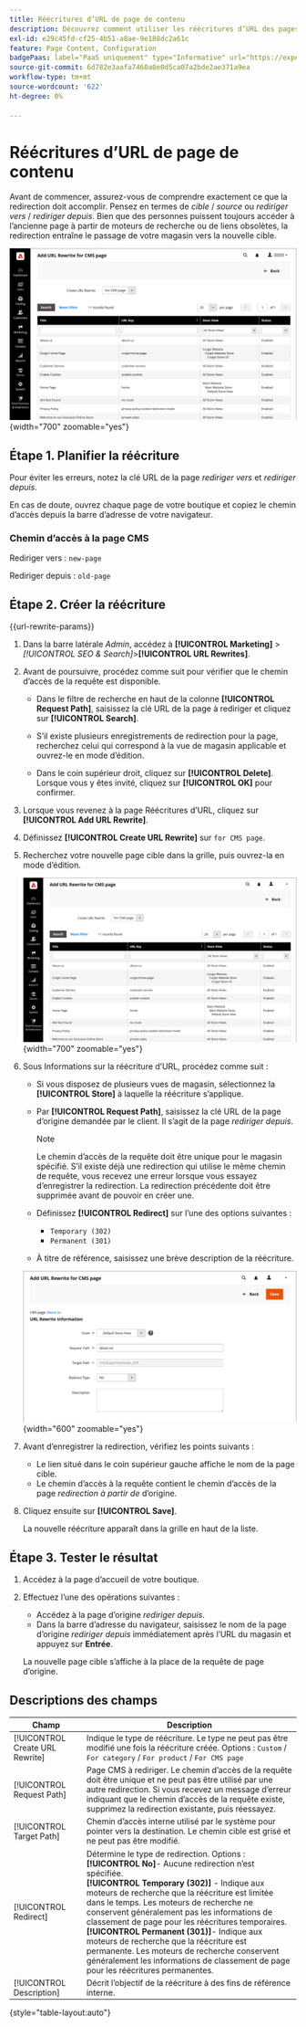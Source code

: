 ```yaml
---
title: Réécritures d’URL de page de contenu
description: Découvrez comment utiliser les réécritures d’URL des pages de contenu pour rediriger les liens vers l’URL d’une autre page de contenu de votre boutique Commerce.
exl-id: e29c45fd-cf25-4b51-a8ae-9e188dc2a61c
feature: Page Content, Configuration
badgePaas: label="PaaS uniquement" type="Informative" url="https://experienceleague.adobe.com/en/docs/commerce/user-guides/product-solutions" tooltip="S’applique uniquement aux projets Adobe Commerce on Cloud (infrastructure PaaS gérée par Adobe) et aux projets On-premise."
source-git-commit: 6d782e3aafa7460a0e0d5ca07a2bde2ae371a9ea
workflow-type: tm+mt
source-wordcount: '622'
ht-degree: 0%

---
```


# Réécritures d’URL de page de contenu

Avant de commencer, assurez-vous de comprendre exactement ce que la redirection doit accomplir. Pensez en termes de _cible_ / _source_ ou _rediriger vers_ / _rediriger depuis_. Bien que des personnes puissent toujours accéder à l’ancienne page à partir de moteurs de recherche ou de liens obsolètes, la redirection entraîne le passage de votre magasin vers la nouvelle cible.

![Réécritures d’URL - Page CMS](./assets/url-rewrite-cms-page.png){width="700" zoomable="yes"}

## Étape 1. Planifier la réécriture

Pour éviter les erreurs, notez la clé URL de la page _rediriger vers_ et _rediriger depuis_.

En cas de doute, ouvrez chaque page de votre boutique et copiez le chemin d’accès depuis la barre d’adresse de votre navigateur.

### Chemin d’accès à la page CMS

Rediriger vers : `new-page`

Rediriger depuis : `old-page`

## Étape 2. Créer la réécriture

{{url-rewrite-params}}

1. Dans la barre latérale _Admin_, accédez à **[!UICONTROL Marketing]** > _[!UICONTROL SEO & Search]_>**[!UICONTROL URL Rewrites]**.

1. Avant de poursuivre, procédez comme suit pour vérifier que le chemin d’accès de la requête est disponible.

   - Dans le filtre de recherche en haut de la colonne **[!UICONTROL Request Path]**, saisissez la clé URL de la page à rediriger et cliquez sur **[!UICONTROL Search]**.

   - S’il existe plusieurs enregistrements de redirection pour la page, recherchez celui qui correspond à la vue de magasin applicable et ouvrez-le en mode d’édition.

   - Dans le coin supérieur droit, cliquez sur **[!UICONTROL Delete]**. Lorsque vous y êtes invité, cliquez sur **[!UICONTROL OK]** pour confirmer.

1. Lorsque vous revenez à la page Réécritures d’URL, cliquez sur **[!UICONTROL Add URL Rewrite]**.

1. Définissez **[!UICONTROL Create URL Rewrite]** sur `for CMS page`.

1. Recherchez votre nouvelle page cible dans la grille, puis ouvrez-la en mode d’édition.

   ![Ajouter une réécriture d’URL - pour la page CMS](./assets/url-rewrite-cms-page-add.png){width="700" zoomable="yes"}

1. Sous Informations sur la réécriture d’URL, procédez comme suit :

   - Si vous disposez de plusieurs vues de magasin, sélectionnez la **[!UICONTROL Store]** à laquelle la réécriture s’applique.

   - Par **[!UICONTROL Request Path]**, saisissez la clé URL de la page d’origine demandée par le client. Il s’agit de la page _rediriger depuis_.

     >[!NOTE]
     >
     >Le chemin d’accès de la requête doit être unique pour le magasin spécifié. S’il existe déjà une redirection qui utilise le même chemin de requête, vous recevez une erreur lorsque vous essayez d’enregistrer la redirection. La redirection précédente doit être supprimée avant de pouvoir en créer une.

   - Définissez **[!UICONTROL Redirect]** sur l’une des options suivantes :

      - `Temporary (302)`
      - `Permanent (301)`

   - À titre de référence, saisissez une brève description de la réécriture.

   ![Informations de réécriture d’URL](./assets/url-rewrite-cms-page-information.png){width="600" zoomable="yes"}

1. Avant d’enregistrer la redirection, vérifiez les points suivants :

   - Le lien situé dans le coin supérieur gauche affiche le nom de la page cible.
   - Le chemin d’accès à la requête contient le chemin d’accès de la page _redirection à partir de_ d’origine.

1. Cliquez ensuite sur **[!UICONTROL Save]**.

   La nouvelle réécriture apparaît dans la grille en haut de la liste.

## Étape 3. Tester le résultat

1. Accédez à la page d’accueil de votre boutique.

1. Effectuez l’une des opérations suivantes :

   - Accédez à la page d’origine _rediriger depuis_.
   - Dans la barre d’adresse du navigateur, saisissez le nom de la page d’origine _rediriger depuis_ immédiatement après l’URL du magasin et appuyez sur **Entrée**.

   La nouvelle page cible s’affiche à la place de la requête de page d’origine.

## Descriptions des champs

| Champ | Description |
|--- |--- |
| [!UICONTROL Create URL Rewrite] | Indique le type de réécriture. Le type ne peut pas être modifié une fois la réécriture créée. Options : `Custom` / `For category` / `For product` / `For CMS page` |
| [!UICONTROL Request Path] | Page CMS à rediriger. Le chemin d’accès de la requête doit être unique et ne peut pas être utilisé par une autre redirection. Si vous recevez un message d’erreur indiquant que le chemin d’accès de la requête existe, supprimez la redirection existante, puis réessayez. |
| [!UICONTROL Target Path] | Chemin d’accès interne utilisé par le système pour pointer vers la destination. Le chemin cible est grisé et ne peut pas être modifié. |
| [!UICONTROL Redirect] | Détermine le type de redirection. Options : <br/>**[!UICONTROL No]**- Aucune redirection n’est spécifiée.<br/>**[!UICONTROL Temporary (302)]** - Indique aux moteurs de recherche que la réécriture est limitée dans le temps. Les moteurs de recherche ne conservent généralement pas les informations de classement de page pour les réécritures temporaires. <br/>**[!UICONTROL Permanent (301)]**- Indique aux moteurs de recherche que la réécriture est permanente. Les moteurs de recherche conservent généralement les informations de classement de page pour les réécritures permanentes. |
| [!UICONTROL Description] | Décrit l’objectif de la réécriture à des fins de référence interne. |

{style="table-layout:auto"}
